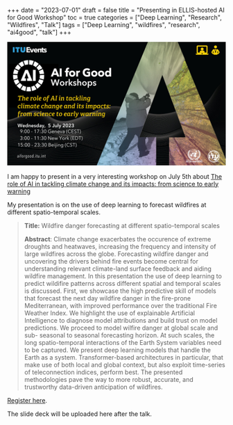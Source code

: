+++
date = "2023-07-01"
draft = false
title = "Presenting in ELLIS-hosted AI for Good Workshop"
toc = true
categories = ["Deep Learning", "Research", "Wildfires", "Talk"]
tags = ["Deep Learning", "wildfires", "research", "ai4good", "talk"]
+++

![ai4good_image](/blog/ai4good-talk-2023/ai4good_invitation.jpg)

I am happy to present in a very interesting workshop on July 5th about [The role of AI in tackling climate change and its impacts: from science to early warning
](https://aiforgood.itu.int/event/the-role-of-ai-in-tackling-climate-change-and-its-impacts-from-science-to-early-warning/) 

My presentation is on the use of deep learning to forecast wildfires at different spatio-temporal scales.

> **Title:** Wildfire danger forecasting at different spatio-temporal scales
>
> **Abstract**: Climate change exacerbates the occurence of extreme droughts and heatwaves, increasing the frequency and intensity of large wildfires across the globe. Forecasting wildfire danger and uncovering the drivers behind fire events become central for understanding relevant climate-land surface feedback and aiding wildfire management. In this presentation the use of deep learning to predict wildifire patterns across different spatial and temporal scales is discussed. First, we showcase the high predictive skill of models that forecast the next day wildfire danger in the fire-prone Mediterranean, with improved performance over the traditional Fire Weather Index. We highlight the use of explainable Artificial Intelligence to diagnose model attributions and build trust on model predictions. We proceed to model wilfire danger at global scale and sub- seasonal to seasonal forecasting horizon. At such scales, the long spatio-temporal interactions of the Earth System variables need to be captured. We present deep learning models that handle the Earth as a system. Transformer-based architectures in particular, that make use of both local and global context, but also exploit time-series of teleconnection indices, perform best. The presented methodologies pave the way to more robust, accurate, and trustworthy data-driven anticipation of wildfires.

[Register here](https://aiforgood.itu.int/event/the-role-of-ai-in-tackling-climate-change-and-its-impacts-from-science-to-early-warning/).

The slide deck will be uploaded here after the talk.
